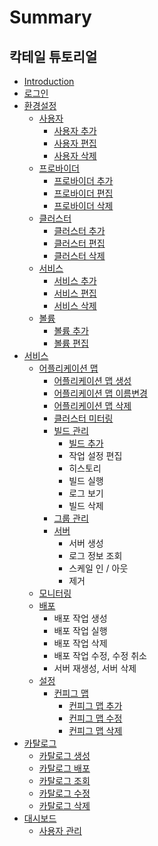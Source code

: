 # Summary

## 칵테일 튜토리얼

* [Introduction](README.md)
* [로그인](b85c-adf8-c778.md)
* [환경설정](d658-acbd-c124-c815.md)
  * [사용자](configuration/user/user.md)
    * [사용자 추가](configuration/user/add.md)
    * [사용자 편집](configuration/user/edit.md)
    * [사용자 삭제](configuration/user/delete.md)
  * [프로바이더](configuration/provider/provider.md)
    * [프로바이더 추가](configuration/provider/add.md)
    * [프로바이더 편집](configuration/provider/update.md)
    * [프로바이더 삭제](configuration/provider/d504-b85c-bc14-c774-b354-c0ad-c81c.md)
  * [클러스터](configuration/cluster/d074-b7ec-c2a4-d130.md)
    * [클러스터 추가](configuration/cluster/add.md)
    * [클러스터 편집](configuration/cluster/d074-b7ec-c2a4-d130-d3b8-c9d1.md)
    * [클러스터 삭제](configuration/cluster/d074-b7ec-c2a4-d130-c0ad-c81c.md)
  * [서비스](configuration/service/service.md)
    * [서비스 추가](configuration/service/add.md)
    * [서비스 편집](configuration/service/c11c-be44-c2a4-d3b8-c9d1.md)
    * [서비스 삭제](configuration/service/delete.md)
  * [볼륨](configuration/volume/volume.md)
    * [볼륨 추가](configuration/volume/add.md)
    * [볼륨 편집](configuration/volume/bcfc-b968-d3b8-c9d1.md)
* [서비스](c11c-be44-c2a4.md)
  * [어플리케이션 맵](c11c-be44-c2a4/c5b4-d50c-b9ac-cf00-c774-c158-b9f5.md)
    * [어플리케이션 맵 생성](c11c-be44-c2a4/c5b4-d50c-b9ac-cf00-c774-c158-b9f5/c5b4-d50c-b9ac-cf00-c774-c158-b9f5-c0dd-c131.md)
    * [어플리케이션 맵 이름변경](c11c-be44-c2a4/c5b4-d50c-b9ac-cf00-c774-c158-b9f5/c5b4-d50c-b9ac-cf00-c774-c158-b9f5-c774-b984-bcc0-acbd.md)
    * [어플리케이션 맵 삭제](c11c-be44-c2a4/c5b4-d50c-b9ac-cf00-c774-c158-b9f5/c5b4-d50c-b9ac-cf00-c774-c158-b9f5-c0ad-c81c.md)
    * [클러스터 미터링](c11c-be44-c2a4/c5b4-d50c-b9ac-cf00-c774-c158-b9f5/d074-b7ec-c2a4-d130-bbf8-d130-b9c1.md)
    * [빌드 관리](c11c-be44-c2a4/c5b4-d50c-b9ac-cf00-c774-c158-b9f5/be4c-b4dc-ad00-b9ac.md)
      * [빌드 추가](c11c-be44-c2a4/c5b4-d50c-b9ac-cf00-c774-c158-b9f5/be4c-b4dc-ad00-b9ac/be4c-b4dc-cd94-ac00.md)
      * 작업 설정 편집
      * 히스토리
      * 빌드 실행
      * 로그 보기
      * 빌드 삭제
    * [그룹 관리](c11c-be44-c2a4/c5b4-d50c-b9ac-cf00-c774-c158-b9f5/adf8-b8f9-ad00-b9ac.md)
    * [서버](c11c-be44-c2a4/c5b4-d50c-b9ac-cf00-c774-c158-b9f5/c11c-bc84.md)
      * 서버 생성
      * 로그 정보 조회
      * 스케일 인 / 아웃
      * 제거
  * [모니터링](c11c-be44-c2a4/baa8-b2c8-d130-b9c1.md)
  * [배포](c11c-be44-c2a4/bc30-d3ec.md)
    * 배포 작업 생성
    * 배포 작업 실행
    * 배포 작업 삭제
    * 배포 작업 수정, 수정 취소
    * 서버 재생성, 서버 삭제
  * [설정](c11c-be44-c2a4/c124-c815.md)
    * [컨피그 맵](c11c-be44-c2a4/cee8-d53c-adf8-b9f5.md)
      * [컨피그 맵 추가](c11c-be44-c2a4/cee8-d53c-adf8-b9f5/cee8-d53c-adf8-b9f5-cd94-ac00.md)
      * [컨피그 맵 수정](c11c-be44-c2a4/cee8-d53c-adf8-b9f5/cee8-d53c-adf8-b9f5-c218-c815.md)
      * [컨피그 맵 삭제](c11c-be44-c2a4/cee8-d53c-adf8-b9f5/cee8-d53c-adf8-b9f5-c0ad-c81c.md)
* [카탈로그](catalog/catalog.md)
  * [카탈로그 생성](catalog/catalogadd.md)
  * [카탈로그 배포](catalog/catalogdeploy.md)
  * [카탈로그 조회](catalog/catalogsearch.md)
  * [카탈로그 수정](catalog/catalogedit.md)
  * [카탈로그 삭제](catalog/catalogdelete.md)
* [대시보드](dashboard/b300-c2dc-bcf4-b4dc.md)
  * [사용자 관리](dashboard/b300-c2dc-bcf4-b4dc/c0ac-c6a9-c790-ad00-b9ac.md)

